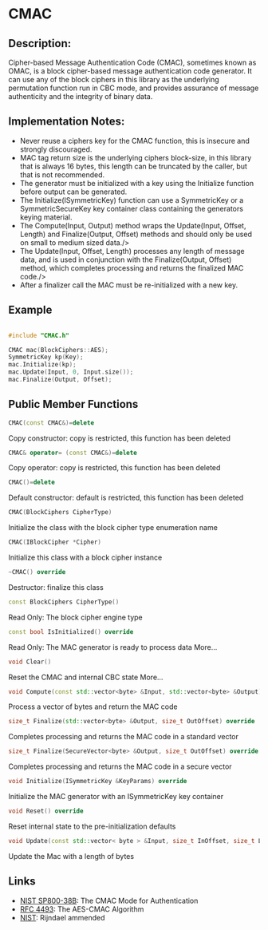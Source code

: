 # CMAC

## Description:
Cipher-based Message Authentication Code (CMAC), sometimes known as OMAC, is a block cipher-based message authentication code generator. 
It can use any of the block ciphers in this library as the underlying permutation function run in CBC mode, and provides assurance of message authenticity and the integrity of binary data.

## Implementation Notes: 
* Never reuse a ciphers key for the CMAC function, this is insecure and strongly discouraged. 
* MAC tag return size is the underlying ciphers block-size, in this library that is always 16 bytes, this length can be truncated by the caller, but that is not recommended. 
* The generator must be initialized with a key using the Initialize function before output can be generated. 
* The Initialize(ISymmetricKey) function can use a SymmetricKey or a SymmetricSecureKey key container class containing the generators keying material. 
* The Compute(Input, Output) method wraps the Update(Input, Offset, Length) and Finalize(Output, Offset) methods and should only be used on small to medium sized data./> 
* The Update(Input, Offset, Length) processes any length of message data, and is used in conjunction with the Finalize(Output, Offset) method, which completes processing and returns the finalized MAC code./> 
* After a finalizer call the MAC must be re-initialized with a new key. 

## Example
```cpp

#include "CMAC.h"

CMAC mac(BlockCiphers::AES);
SymmetricKey kp(Key);
mac.Initialize(kp);
mac.Update(Input, 0, Input.size());
mac.Finalize(Output, Offset);
```
       
## Public Member Functions

```cpp 
CMAC(const CMAC&)=delete 
```
Copy constructor: copy is restricted, this function has been deleted

```cpp 
CMAC& operator= (const CMAC&)=delete
```
Copy operator: copy is restricted, this function has been deleted
 
```cpp 
CMAC()=delete
```
Default constructor: default is restricted, this function has been deleted
 
```cpp 
CMAC(BlockCiphers CipherType)
```
Initialize the class with the block cipher type enumeration name
 
```cpp 
CMAC(IBlockCipher *Cipher)
```
Initialize this class with a block cipher instance
 
```cpp
~CMAC() override
```
Destructor: finalize this class

```cpp
const BlockCiphers CipherType()
```
Read Only: The block cipher engine type

```cpp
const bool IsInitialized() override
```
Read Only: The MAC generator is ready to process data More...

```cpp
void Clear()
```
Reset the CMAC and internal CBC state More...

```cpp
void Compute(const std::vector<byte> &Input, std::vector<byte> &Output) override
```
Process a vector of bytes and return the MAC code

```cpp
size_t Finalize(std::vector<byte> &Output, size_t OutOffset) override
```
Completes processing and returns the MAC code in a standard vector

```cpp
size_t Finalize(SecureVector<byte> &Output, size_t OutOffset) override
```
Completes processing and returns the MAC code in a secure vector

```cpp
void Initialize(ISymmetricKey &KeyParams) override
```
Initialize the MAC generator with an ISymmetricKey key container

```cpp
void Reset() override
```
Reset internal state to the pre-initialization defaults

```cpp
void Update(const std::vector< byte > &Input, size_t InOffset, size_t Length) override
```
Update the Mac with a length of bytes

## Links

* [NIST SP800-38B](http://csrc.nist.gov/publications/nistpubs/800-38B/SP_800-38B.pdf): The CMAC Mode for Authentication
* [RFC 4493](http://tools.ietf.org/html/rfc4493): The AES-CMAC Algorithm
* [NIST](http://csrc.nist.gov/archive/aes/rijndael/Rijndael-ammended.pdf):  Rijndael ammended
   
